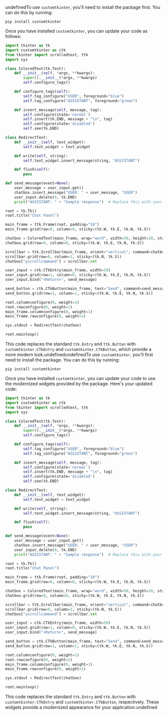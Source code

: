 undefinedTo use `customtkinter`, you'll need to install the package first. You can do this by running:

```
pip install customtkinter
```

Once you have installed `customtkinter`, you can update your code as follows:

```python
import tkinter as tk
import customtkinter as ctk
from tkinter import scrolledtext, ttk
import sys

class ColoredText(tk.Text):
    def __init__(self, *args, **kwargs):
        super().__init__(*args, **kwargs)
        self.configure_tags()

    def configure_tags(self):
        self.tag_configure("USER", foreground="blue")
        self.tag_configure("ASSISTANT", foreground="green")

    def insert_message(self, message, tag):
        self.configure(state='normal')
        self.insert(tk.END, message + "\n", tag)
        self.configure(state='disabled')
        self.see(tk.END)

class RedirectText:
    def __init__(self, text_widget):
        self.text_widget = text_widget

    def write(self, string):
        self.text_widget.insert_message(string, "ASSISTANT")

    def flush(self):
        pass

def send_message(event=None):
    user_message = user_input.get()
    chatbox.insert_message("USER: " + user_message, "USER")
    user_input.delete(0, tk.END)
    print("ASSISTANT: " + "Sample response")  # Replace this with your response logic

root = tk.Tk()
root.title("Chat Panel")

main_frame = ttk.Frame(root, padding="10")
main_frame.grid(row=0, column=0, sticky=(tk.W, tk.E, tk.N, tk.S))

chatbox = ColoredText(main_frame, wrap="word", width=50, height=20, state='disabled')
chatbox.grid(row=0, column=0, sticky=(tk.W, tk.E, tk.N, tk.S))

scrollbar = ttk.Scrollbar(main_frame, orient="vertical", command=chatbox.yview)
scrollbar.grid(row=0, column=1, sticky=(tk.N, tk.S))
chatbox["yscrollcommand"] = scrollbar.set

user_input = ctk.CTkEntry(main_frame, width=50)
user_input.grid(row=1, column=0, sticky=(tk.W, tk.E, tk.N, tk.S))
user_input.bind("<Return>", send_message)

send_button = ctk.CTkButton(main_frame, text="Send", command=send_message)
send_button.grid(row=1, column=1, sticky=(tk.W, tk.E, tk.N, tk.S))

root.columnconfigure(0, weight=1)
root.rowconfigure(0, weight=1)
main_frame.columnconfigure(0, weight=1)
main_frame.rowconfigure(0, weight=1)

sys.stdout = RedirectText(chatbox)

root.mainloop()
```

This code replaces the standard `ttk.Entry` and `ttk.Button` with `customtkinter.CTkEntry` and `customtkinter.CTkButton`, which provide a more modern look.undefinedundefinedTo use `customtkinter`, you'll first need to install the package. You can do this by running:

```
pip install customtkinter
```

Once you have installed `customtkinter`, you can update your code to use the modernized widgets provided by the package. Here's your updated code:

```python
import tkinter as tk
import customtkinter as ctk
from tkinter import scrolledtext, ttk
import sys

class ColoredText(tk.Text):
    def __init__(self, *args, **kwargs):
        super().__init__(*args, **kwargs)
        self.configure_tags()

    def configure_tags(self):
        self.tag_configure("USER", foreground="blue")
        self.tag_configure("ASSISTANT", foreground="green")

    def insert_message(self, message, tag):
        self.configure(state='normal')
        self.insert(tk.END, message + "\n", tag)
        self.configure(state='disabled')
        self.see(tk.END)

class RedirectText:
    def __init__(self, text_widget):
        self.text_widget = text_widget

    def write(self, string):
        self.text_widget.insert_message(string, "ASSISTANT")

    def flush(self):
        pass

def send_message(event=None):
    user_message = user_input.get()
    chatbox.insert_message("USER: " + user_message, "USER")
    user_input.delete(0, tk.END)
    print("ASSISTANT: " + "Sample response")  # Replace this with your response logic

root = tk.Tk()
root.title("Chat Panel")

main_frame = ttk.Frame(root, padding="10")
main_frame.grid(row=0, column=0, sticky=(tk.W, tk.E, tk.N, tk.S))

chatbox = ColoredText(main_frame, wrap="word", width=50, height=20, state='disabled')
chatbox.grid(row=0, column=0, sticky=(tk.W, tk.E, tk.N, tk.S))

scrollbar = ttk.Scrollbar(main_frame, orient="vertical", command=chatbox.yview)
scrollbar.grid(row=0, column=1, sticky=(tk.N, tk.S))
chatbox["yscrollcommand"] = scrollbar.set

user_input = ctk.CTkEntry(main_frame, width=50)
user_input.grid(row=1, column=0, sticky=(tk.W, tk.E, tk.N, tk.S))
user_input.bind("<Return>", send_message)

send_button = ctk.CTkButton(main_frame, text="Send", command=send_message)
send_button.grid(row=1, column=1, sticky=(tk.W, tk.E, tk.N, tk.S))

root.columnconfigure(0, weight=1)
root.rowconfigure(0, weight=1)
main_frame.columnconfigure(0, weight=1)
main_frame.rowconfigure(0, weight=1)

sys.stdout = RedirectText(chatbox)

root.mainloop()
```

This code replaces the standard `ttk.Entry` and `ttk.Button` with `customtkinter.CTkEntry` and `customtkinter.CTkButton`, respectively. These widgets provide a modernized appearance for your application.undefined